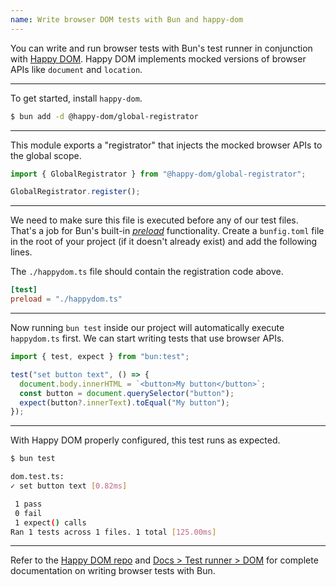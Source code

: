 ```yaml
---
name: Write browser DOM tests with Bun and happy-dom
---
```


You can write and run browser tests with Bun's test runner in conjunction with [Happy DOM](https://github.com/capricorn86/happy-dom). Happy DOM implements mocked versions of browser APIs like `document` and `location`.

---

To get started, install `happy-dom`.

```sh
$ bun add -d @happy-dom/global-registrator
```

---

This module exports a "registrator" that injects the mocked browser APIs to the global scope.

```ts#happydom.ts
import { GlobalRegistrator } from "@happy-dom/global-registrator";

GlobalRegistrator.register();
```

---

We need to make sure this file is executed before any of our test files. That's a job for Bun's built-in [_preload_]() functionality. Create a `bunfig.toml` file in the root of your project (if it doesn't already exist) and add the following lines.

The `./happydom.ts` file should contain the registration code above.

```toml#bunfig.toml
[test]
preload = "./happydom.ts"
```

---

Now running `bun test` inside our project will automatically execute `happydom.ts` first. We can start writing tests that use browser APIs.

```ts
import { test, expect } from "bun:test";

test("set button text", () => {
  document.body.innerHTML = `<button>My button</button>`;
  const button = document.querySelector("button");
  expect(button?.innerText).toEqual("My button");
});
```

---

With Happy DOM properly configured, this test runs as expected.

```sh
$ bun test

dom.test.ts:
✓ set button text [0.82ms]

 1 pass
 0 fail
 1 expect() calls
Ran 1 tests across 1 files. 1 total [125.00ms]
```

---

Refer to the [Happy DOM repo](https://github.com/capricorn86/happy-dom) and [Docs > Test runner > DOM](https://bun.com/docs/test/dom) for complete documentation on writing browser tests with Bun.
